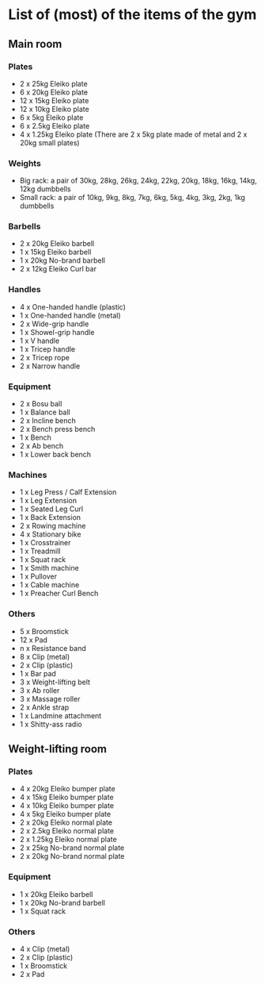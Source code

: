 # List of (most) of the items of the gym

## Main room

### Plates

- 2 x 25kg Eleiko plate
- 6 x 20kg Eleiko plate
- 12 x 15kg Eleiko plate
- 12 x 10kg Eleiko plate
- 6 x 5kg Eleiko plate
- 6 x 2.5kg Eleiko plate
- 4 x 1.25kg Eleiko plate
(There are 2 x 5kg plate made of metal and 2 x 20kg small plates) 

### Weights
- Big rack: a pair of 30kg, 28kg, 26kg, 24kg, 22kg, 20kg, 18kg, 16kg, 14kg, 12kg dumbbells
- Small rack: a pair of 10kg, 9kg, 8kg, 7kg, 6kg, 5kg, 4kg, 3kg, 2kg, 1kg dumbbells

### Barbells
- 2 x 20kg Eleiko barbell
- 1 x 15kg Eleiko barbell
- 1 x 20kg No-brand barbell
- 2 x 12kg Eleiko Curl bar

### Handles
- 4 x One-handed handle (plastic)
- 1 x One-handed handle (metal)
- 2 x Wide-grip handle
- 1 x Showel-grip handle
- 1 x V handle
- 1 x Tricep handle
- 2 x Tricep rope
- 2 x Narrow handle

### Equipment
- 2 x Bosu ball
- 1 x Balance ball
- 2 x Incline bench
- 2 x Bench press bench
- 1 x Bench
- 2 x Ab bench
- 1 x Lower back bench

### Machines
- 1 x Leg Press / Calf Extension
- 1 x Leg Extension
- 1 x Seated Leg Curl
- 1 x Back Extension 
- 2 x Rowing machine
- 4 x Stationary bike
- 1 x Crosstrainer
- 1 x Treadmill
- 1 x Squat rack
- 1 x Smith machine
- 1 x Pullover
- 1 x Cable machine
- 1 x Preacher Curl Bench 

### Others
- 5 x Broomstick
- 12 x Pad
- n x Resistance band
- 8 x Clip (metal)
- 2 x Clip (plastic) 
- 1 x Bar pad
- 3 x Weight-lifting belt
- 3 x Ab roller
- 3 x Massage roller
- 2 x Ankle strap
- 1 x Landmine attachment
- 1 x Shitty-ass radio

## Weight-lifting room

### Plates

- 4 x 20kg Eleiko bumper plate
- 4 x 15kg Eleiko bumper plate
- 4 x 10kg Eleiko bumper plate
- 4 x 5kg Eleiko bumper plate
- 2 x 20kg Eleiko normal plate
- 2 x 2.5kg Eleiko normal plate
- 2 x 1.25kg Eleiko normal plate
- 2 x 25kg No-brand normal plate
- 2 x 20kg No-brand normal plate

### Equipment
- 1 x 20kg Eleiko barbell
- 1 x 20kg No-brand barbell
- 1 x Squat rack

### Others
- 4 x Clip (metal)
- 2 x Clip (plastic)
- 1 x Broomstick
- 2 x Pad
